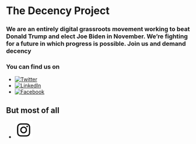 # The Decency Project

### We are an entirely digital grassroots movement working to beat Donald Trump and elect Joe Biden in November. We’re fighting for a future in which progress is possible. Join us and demand decency

### You can find us on 
* [![Twitter][1.2]][1] 
* [![LinkedIn][2.2]][2]
* [![Facebook][3.3]][3]
## But most of all
* [![instagram][4.4]][4]


[1.2]: http://i.imgur.com/wWzX9uB.png (twitter icon without padding)
[2.2]: https://raw.githubusercontent.com/MartinHeinz/MartinHeinz/master/linkedin-3-16.png (LinkedIn icon without padding)
[3.3]:https://raw.githubusercontent.com/carlsednaoui/gitsocial/master/assets/icons%20without%20padding/facebook.png (Facebook Logo)
[4.4]:https://raw.githubusercontent.com/Automattic/social-logos/master/svg-min/instagram.svg (Instagram Logo)


[1]: https://twitter.com/decency_project
[2]: https://www.linkedin.com/company/decency-project/about/
[3]: https://www.facebook.com/decencyproject
[4]: https://instagram.com/decency_project